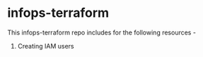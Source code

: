 # infops-terraform

This infops-terraform repo includes for the following resources - 

1. Creating IAM users